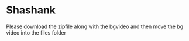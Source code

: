 # Shashank

Please download the zipfile along with the bgvideo and then move the bg video into the files folder 

